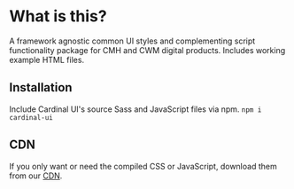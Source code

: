 # What is this?
A framework agnostic common UI styles and complementing script functionality package for CMH and CWM digital products. Includes working example HTML files.

## Installation
Include Cardinal UI's source Sass and JavaScript files via npm.
`npm i cardinal-ui`

## CDN
If you only want or need the compiled CSS or JavaScript, download them from our [CDN](https://www.google.com).